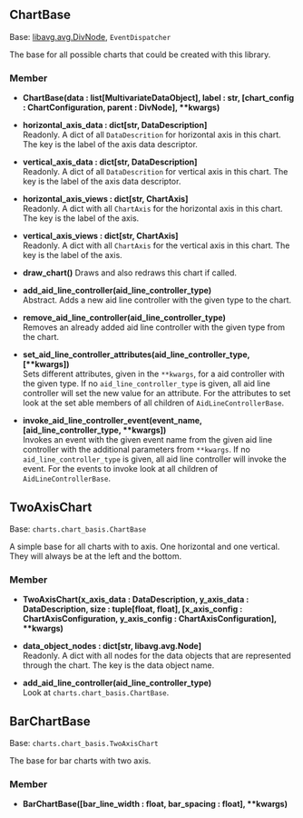 ## ChartBase
Base: [libavg.avg.DivNode], `EventDispatcher`

The base for all possible charts that could be created with this library.

### Member

+ **ChartBase(data : list[MultivariateDataObject], label : str, [chart_config : ChartConfiguration, parent : DivNode], 
              \*\*kwargs)**  


+ **horizontal_axis_data : dict[str, DataDescription]**  
    Readonly. A dict of all `DataDescrition` for horizontal axis in this chart. The key is the label of the axis data 
    descriptor.
+ **vertical_axis_data : dict[str, DataDescription]**  
    Readonly. A dict of all `DataDescrition` for vertical axis in this chart. The key is the label of the axis data 
    descriptor.
+ **horizontal_axis_views : dict[str, ChartAxis]**  
    Readonly. A dict with all `ChartAxis` for the horizontal axis in this chart. The key is the label of the axis.
+ **vertical_axis_views : dict[str, ChartAxis]**  
    Readonly. A dict with all `ChartAxis` for the vertical axis in this chart. The key is the label of the axis.


+ **draw_chart()**
    Draws and also redraws this chart if called.
+ **add_aid_line_controller(aid_line_controller_type)**  
    Abstract. Adds a new aid line controller with the given type to the chart.
+ **remove_aid_line_controller(aid_line_controller_type)**  
    Removes an already added aid line controller with the given type from the chart.
+ **set_aid_line_controller_attributes(aid_line_controller_type, [\*\*kwargs])**  
    Sets different attributes, given in the `**kwargs`, for a aid controller with the given type. If no 
    `aid_line_controller_type` is given, all aid line controller will set the new value for an attribute. For the 
    attributes to set look at the set able members of all children of `AidLineControllerBase`. 
+ **invoke_aid_line_controller_event(event_name, [aid_line_controller_type, \*\*kwargs])**  
    Invokes an event with the given event name from the given aid line controller with the additional parameters from 
    `**kwargs`. If no `aid_line_controller_type` is given, all aid line controller will invoke the event. For the events
     to invoke look at all children of `AidLineControllerBase`.
    
## TwoAxisChart
Base: `charts.chart_basis.ChartBase`

A simple base for all charts with to axis. One horizontal and one vertical. They will always be at the left and the 
bottom.

### Member

+ **TwoAxisChart(x_axis_data : DataDescription, y_axis_data : DataDescription, size : tuple[float, float], [x_axis_config
                 : ChartAxisConfiguration, y_axis_config : ChartAxisConfiguration], \*\*kwargs)**


+ **data_object_nodes : dict[str, libavg.avg.Node]**  
    Readonly. A dict with all nodes for the data objects that are represented through the chart. The key is the data 
    object name.


+ **add_aid_line_controller(aid_line_controller_type)**  
    Look at `charts.chart_basis.ChartBase`.
    
## BarChartBase
Base: `charts.chart_basis.TwoAxisChart`

The base for bar charts with two axis.

### Member

+ **BarChartBase([bar_line_width : float, bar_spacing : float], \*\*kwargs)**
    
    
[libavg.avg.DivNode]: https://www.libavg.de/reference/svn/areanodes.html?highlight=divnode#libavg.avg.DivNode
